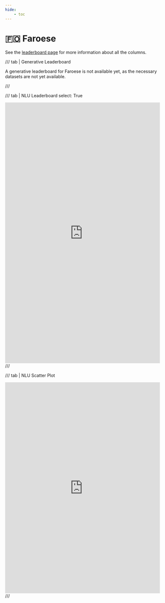 ```yaml
---
hide:
    - toc
---
```

# 🇫🇴 Faroese

See the [leaderboard page](/leaderboards) for more information about all the columns.

/// tab | Generative Leaderboard
<p>
  A generative leaderboard for Faroese is not available yet, as the necessary datasets
  are not yet available.
</p>
///

/// tab | NLU Leaderboard
    select: True
<iframe title="" aria-label="Table" id="datawrapper-chart-lRosR" src="https://datawrapper.dwcdn.net/lRosR" scrolling="no" frameborder="0" style="width: 0; min-width: 100% !important; border: none;" height="849" data-external="1"></iframe><script type="text/javascript">!function(){"use strict";window.addEventListener("message",(function(a){if(void 0!==a.data["datawrapper-height"]){var e=document.querySelectorAll("iframe");for(var t in a.data["datawrapper-height"])for(var r,i=0;r=e[i];i++)if(r.contentWindow===a.source){var d=a.data["datawrapper-height"][t]+"px";r.style.height=d}}}))}();</script>
///

/// tab | NLU Scatter Plot
<iframe title="Performance of Language Models on Faroese NLU Tasks by Model Size" aria-label="Scatter Plot" id="datawrapper-chart-WyhUM" src="https://datawrapper.dwcdn.net/WyhUM/2/" scrolling="no" frameborder="0" style="width: 0; min-width: 100% !important; border: none;" height="687" data-external="1"></iframe><script type="text/javascript">!function(){"use strict";window.addEventListener("message",(function(a){if(void 0!==a.data["datawrapper-height"]){var e=document.querySelectorAll("iframe");for(var t in a.data["datawrapper-height"])for(var r,i=0;r=e[i];i++)if(r.contentWindow===a.source){var d=a.data["datawrapper-height"][t]+"px";r.style.height=d}}}))}();</script>
///
